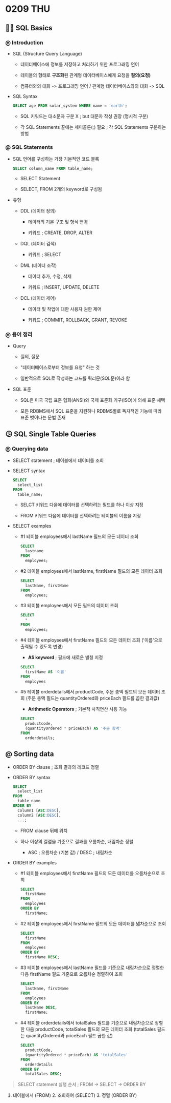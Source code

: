 # 0209 THU

## 😶‍🌫️ SQL Basics

### @ Introduction

- SQL (Structure Query Language)

  - 데이터베이스에 정보를 저장하고 처리하기 위한 프로그래밍 언어

  - 테이블의 형태로 **구조화**된 관계형 데이터베이스에게 요청을 **질의(요청)**

  - 컴퓨터와의 대화 -> 프로그래밍 언어 / 관계형 데이터베이스와의 대화 -> SQL

- SQL Syntax

  ```SQL
  SELECT age FROM solar_system WHERE name = 'earth';
  ```

  - SQL 키워드는 대소문자 구분 X ; but 대문자 작성 권장 (명시적 구분)

  - 각 SQL Statements 끝에는 세미콜론(;) 필요 ; 각 SQL Statements 구분하는 방법

### @ SQL Statements

- SQL 언어를 구성하는 가장 기본적인 코드 블록

  ```SQL
  SELECT column_name FROM table_name;
  ```
  - SELECT Statement

  - SELECT, FROM 2개의 keyword로 구성됨

- 유형

  - DDL (데이터 정의)

    - 데이터의 기본 구조 및 형식 변경

    - 키워드 ; CREATE, DROP, ALTER

  - DQL (데이터 검색)

    - 키워드 ; SELECT

  - DML (데이터 조작)

    - 데이터 추가, 수정, 삭제

    - 키워드 ; INSERT, UPDATE, DELETE

  - DCL (데이터 제어)

    - 데이터 및 작업에 대한 사용자 권한 제어

    - 키워드 ; COMMIT, ROLLBACK, GRANT, REVOKE

### @ 용어 정리

- Query

  - 질의, 질문

  - "데이터베이스로부터 정보를 요청" 하는 것

  - 일반적으로 SQL로 작성하는 코드를 쿼리문(SQL문)이라 함

- SQL 표준

  - SQL은 미국 국립 표준 협회(ANSI)와 국제 표준화 기구(ISO)에 의해 표준 채택

  - 모든 RDBMS에서 SQL 표준을 지원하나 RDBMS별로 독자적인 기능에 따라 표준 벗어나는 문법 존재

## 😕 SQL Single Table Queries

### @ Querying data

- SELECT statement ; 테이블에서 데이터를 조회

- SELECT syntax

    ```SQL
    SELECT
      select_list
    FROM
      table_name;
    ```
    - SELCT 키워드 다음에 데이터를 선택하려는 필드를 하나 이상 지정

    - FROM 키워드 다음에 데이터를 선택하려는 테이블의 이름을 지정

- SELECT examples

  - #1 테이블 employees에서 lastName 필드의 모든 데이터 조회

    ```SQL
    SELECT
      lastname
    FROM
      employees;
    ```

  - #2 테이블 employees에서 lastName, firstName 필드의 모든 데이터 조회

    ```SQL
    SELECT
      lastName, firstName
    FROM
      employees;
    ```

  - #3 테이블 employees에서 모든 필드의 데이터 조회

    ```SQL
    SELECT
      *
    FROM
      employees;
    ```

  - #4 테이블 employees에서 firstName 필드의 모든 데이터 조회 ('이름'으로 출력될 수 있도록 변경)

    - **AS keyword** ; 필드에 새로운 별칭 지정

    ```SQL
    SELECT
      firstName AS '이름'
    FROM
      employees
    ```

  - #5 테이블 orderdetails에서 productCode, 주문 총액 필드의 모든 데이터 조회 (주문 총액 필드는 quantityOrdered와 priceEach 필드를 곱한 결과값)

    - **Arithmetic Operators** ; 기본적 사칙연산 사용 가능

    ```SQL
    SELECT
      productcode,
      (quantityOrdered * priceEach) AS '주문 총액'
    FROM
      orderdetails;
    ```

## @ Sorting data

- ORDER BY clause ; 조회 결과의 레코드 정렬

- ORDER BY syntax

    ```SQL
    SELECT
      select_list
    FROM
      table_name
    ORDER BY
      column1 [ASC:DESC],
      column2 [ASC:DESC],
      ...;
    ```

    - FROM clause 뒤에 위치

    - 하나 이상의 컬럼을 기준으로 결과를 오름차순, 내림차순 정렬

      - ASC ; 오름차순 (기본 값) / DESC ; 내림차순

- ORDER BY examples

  - #1 테이블 employees에서 firstName 필드의 모든 데이터를 오름차순으로 조회

    ```SQL
    SELECT
      firstName
    FROM
      employees
    ORDER BY
      firstName;
    ```
  - #2 테이블 employees에서 firstName 필드의 모든 데이터를 낾차순으로 조회

    ```SQL
    SELECT
      firstName
    FROM
      employees
    ORDER BY
      firstName DESC;
    ```
  
  - #3 테이블 employees에서 lastName 필드를 기준으로 내림차순으로 정렬한 다음 firstName 필드 기준으로 오름차순 정렬하여 조회

    ```SQL
    SELECT
      lastName, firstName
    FROM
      employees
    ORDER BY
      lastName DESC,
      firstName;
    ```
  
  - #4 테이블 orderdetails에서 totalSales 필드를 기준으로 내림차순으로 정렬한 다음 productCode, totalSales 필드의 모든 데이터 조회 (totalSales 필드는 quantityOrdered와 priceEach 필드 곱한 값)

    ```SQL
    SELECT
      productCode,
      (quantityOrdered * priceEach) AS 'totalSales'
    FROM
      orderdetails
    ORDER BY
      totalSales DESC;
    ```
  
> SELECT statement 실행 순서 ; FROM -> SELECT -> ORDER BY

1. 테이블에서 (FROM) 2. 조회하여 (SELECT) 3. 정렬 (ORDER BY)